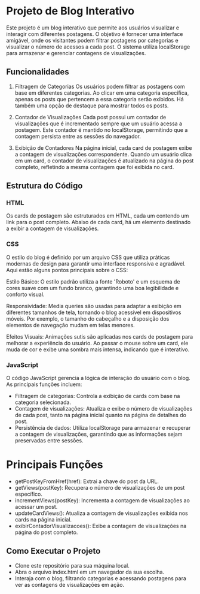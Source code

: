 # Projeto de Blog Interativo

Este projeto é um blog interativo que permite aos usuários visualizar e interagir com diferentes postagens. O objetivo é fornecer uma interface amigável, onde os visitantes podem filtrar postagens por categorias e visualizar o número de acessos a cada post. O sistema utiliza localStorage para armazenar e gerenciar contagens de visualizações.

## Funcionalidades

1. Filtragem de Categorias
Os usuários podem filtrar as postagens com base em diferentes categorias. Ao clicar em uma categoria específica, apenas os posts que pertencem a essa categoria serão exibidos. Há também uma opção de destaque para mostrar todos os posts.

2. Contador de Visualizações
Cada post possui um contador de visualizações que é incrementado sempre que um usuário acessa a postagem. Este contador é mantido no localStorage, permitindo que a contagem persista entre as sessões do navegador.

3. Exibição de Contadores
Na página inicial, cada card de postagem exibe a contagem de visualizações correspondente. Quando um usuário clica em um card, o contador de visualizações é atualizado na página do post completo, refletindo a mesma contagem que foi exibida no card.

## Estrutura do Código

### HTML
Os cards de postagem são estruturados em HTML, cada um contendo um link para o post completo. Abaixo de cada card, há um elemento destinado a exibir a contagem de visualizações.

### CSS
O estilo do blog é definido por um arquivo CSS que utiliza práticas modernas de design para garantir uma interface responsiva e agradável. Aqui estão alguns pontos principais sobre o CSS:

Estilo Básico: O estilo padrão utiliza a fonte 'Roboto' e um esquema de cores suave com um fundo branco, garantindo uma boa legibilidade e conforto visual.

Responsividade: Media queries são usadas para adaptar a exibição em diferentes tamanhos de tela, tornando o blog acessível em dispositivos móveis. Por exemplo, o tamanho do cabeçalho e a disposição dos elementos de navegação mudam em telas menores.

Efeitos Visuais: Animações sutis são aplicadas nos cards de postagem para melhorar a experiência do usuário. Ao passar o mouse sobre um card, ele muda de cor e exibe uma sombra mais intensa, indicando que é interativo.

### JavaScript

O código JavaScript gerencia a lógica de interação do usuário com o blog. As principais funções incluem:

* Filtragem de categorias: Controla a exibição de cards com base na categoria selecionada.
* Contagem de visualizações: Atualiza e exibe o número de visualizações de cada post, tanto na página inicial quanto na página de detalhes do post.
* Persistência de dados: Utiliza localStorage para armazenar e recuperar a contagem de visualizações, garantindo que as informações sejam preservadas entre sessões.

# Principais Funções #

* getPostKeyFromHref(href): Extrai a chave do post da URL.
* getViews(postKey): Recupera o número de visualizações de um post específico.
* incrementViews(postKey): Incrementa a contagem de visualizações ao acessar um post.
* updateCardViews(): Atualiza a contagem de visualizações exibida nos cards na página inicial.
* exibirContadorVisualizacoes(): Exibe a contagem de visualizações na página do post completo.

## Como Executar o Projeto

* Clone este repositório para sua máquina local.
* Abra o arquivo index.html em um navegador da sua escolha.
* Interaja com o blog, filtrando categorias e acessando postagens para ver as contagens de visualizações em ação.
